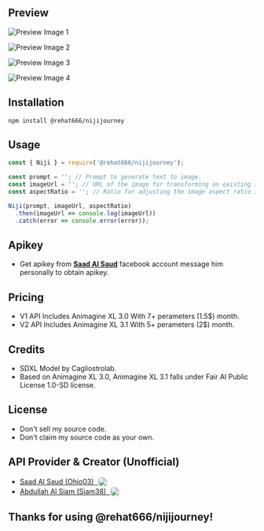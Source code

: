 ## Preview

![Preview Image 1](./images/image_1.png)

![Preview Image 2](./images/image_2.png)

![Preview Image 3](./images/image_3.png)

![Preview Image 4](./images/image_4.png)


## Installation

```
npm install @rehat666/nijijourney
```
## Usage

```javascript
const { Niji } = require('@rehat666/nijijourney');

const prompt = ''; // Prompt to generate text to image.
const imageUrl = ''; // URL of the image for transforming an existing image with prompt.
const aspectRatio = ''; // Ratio for adjusting the image aspect ratio in text to image not recommended for transforming existing images.

Niji(prompt, imageUrl, aspectRatio)
  .then(imageUrl => console.log(imageUrl))
  .catch(error => console.error(error));
```

## Apikey
- Get apikey from **[Saad Al Saud](https://facebook.com/rehatdesu)** facebook account message him personally to obtain apikey.


## Pricing

- V1 API Includes Animagine XL 3.0 With 7+ perameters (1.5$) month.
- V2 API Includes Animagine XL 3.1 With 5+ perameters (2$) month.

## Credits
- SDXL Model by Cagliostrolab.
- Based on Animagine XL 3.0, Animagine XL 3.1 falls under Fair AI Public License 1.0-SD license.

## License
- Don't sell my source code.
- Don't claim my source code as your own.

## API Provider & Creator (Unofficial)
- <div style="display: flex; align-items: center;"><a href="https://github.com/Ohio03">Saad Al Saud (Ohio03)&nbsp;&nbsp;</a> <img src="https://github.com/rehatdesu.png" width="20" height="20" style="border-radius:50%; margin-top: px;" alt="Ohio03"></div>
- <div style="display: flex; align-items: center;"><a href="https://github.com/siam38">Abdullah Al Siam (Siam38)&nbsp;&nbsp;</a> <img src="https://github.com/siam38.png" width="20" height="20" style="border-radius:50%; margin-top: px;" alt="siam38"></div>

## Thanks for using @rehat666/nijijourney!

